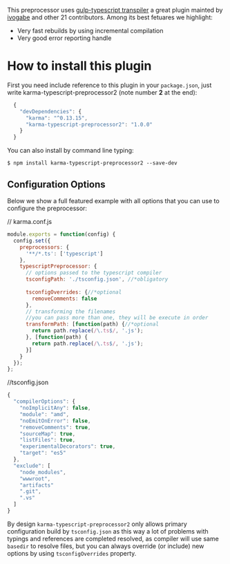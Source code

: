This preprocessor uses [gulp-typescript transpiler](https://www.npmjs.com/package/gulp-typescript) a great plugin mainted by [ivogabe](https://github.com/ivogabe) and other 21 contributors. Among its best fetuares we highlight:

 - Very fast rebuilds by using incremental compilation
 - Very good error reporting handle



# How to install this plugin

First you need include reference to this plugin in your `package.json`, just write karma-typescript-preprocessor2 (note number **2** at the end):

```JavaScript
  {
    "devDependencies": {
      "karma": "^0.13.15",
      "karma-typescript-preprocessor2": "1.0.0"
    }
  }
```
You can also install by command line typing:

`$ npm install karma-typescript-preprocessor2 --save-dev`

## Configuration Options

Below we show a full featured example with all options that you can use to configure the preprocessor:

// karma.conf.js 
```javascript
module.exports = function(config) {
  config.set({
    preprocessors: {
      '**/*.ts': ['typescript']
    },
    typescriptPreprocessor: {
      // options passed to the typescript compiler 
      tsconfigPath: './tsconfig.json', //*obligatory
      
      tsconfigOverrides: {//*optional
        removeComments: false
      },
      // transforming the filenames 
      //you can pass more than one, they will be execute in order
      transformPath: [function(path) {//*optional
        return path.replace(/\.ts$/, '.js');
      }, [function(path) {
        return path.replace(/\.ts$/, '.js');
      }]
    }
  });
};
```
//tsconfig.json
```javascript
{
  "compilerOptions": {
    "noImplicitAny": false,
    "module": "amd",
    "noEmitOnError": false,
    "removeComments": true,
    "sourceMap": true,
    "listFiles": true,
    "experimentalDecorators": true,
    "target": "es5"
  },
  "exclude": [
    "node_modules",
    "wwwroot",
    "artifacts"
    ".git",
    ".vs"
  ]
}
```

By design ``karma-typescript-preprocessor2`` only allows primary configuration build by ``tsconfig.json`` as this way a lot of problems with typings and references are completed resolved, as compiler will use same ``basedir`` to resolve files, but you can always override (or include) new options by using ``tsconfigOverrides`` property.
